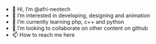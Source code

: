 - 👋 Hi, I’m @afri-neotech
- 👀 I’m interested in developing, designing and animation
- 🌱 I’m currently learning php, c++ and python
- 💞️ I’m looking to collaborate on other content on github
- 📫 How to reach me here

<!---
afri-neotech/afri-neotech is a ✨ special ✨ repository because its `README.md` (this file) appears on your GitHub profile.
You can click the Preview link to take a look at your changes.
--->
